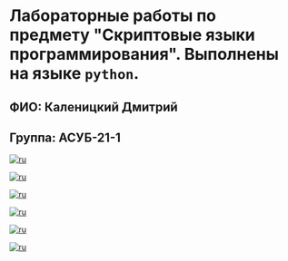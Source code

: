 # Лабораторные работы по предмету "Скриптовые языки программирования". Выполнены на языке `python`.
## ФИО: Каленицкий Дмитрий
## Группа: АСУБ-21-1

[![ru](https://img.shields.io/badge/Лаб№1_Работа_с_сетевыми_протоколами.-red)](https://github.com/dogee4803/Scripting_programming_languages/blob/main/Lab%231/lab1.py)

[![ru](https://img.shields.io/badge/Лаб№2_Работа_с_протоколами_TCP_и_UDP.-orange)](https://github.com/dogee4803/Scripting_programming_languages/blob/main/Lab%232)

[![ru](https://img.shields.io/badge/Лаб№3_Взаимодействие_с_базами_данных.-yellow)](https://github.com/dogee4803/Scripting_programming_languages/blob/main/Lab%233)

[![ru](https://img.shields.io/badge/Лаб№4_Разработка_приложений_с_пользовательским_интерфейсом.-lime)](https://github.com/dogee4803/Scripting_programming_languages/blob/main/Lab%234)

[![ru](https://img.shields.io/badge/Лаб№5_Многозадачность_в_приложениях.-blue)](https://github.com/dogee4803/Scripting_programming_languages/blob/main/Lab%235)

[![ru](https://img.shields.io/badge/Лаб№6_Анализ_данных_с_помощью_Python.-purple)](https://github.com/dogee4803/Scripting_programming_languages/blob/main/Lab%236)
